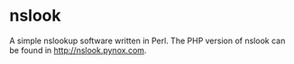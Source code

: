 # nslook

A simple nslookup software written in Perl. The PHP version of nslook can be
found in http://nslook.pynox.com.
